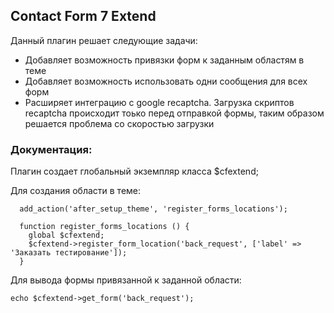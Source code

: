 <h2>Contact Form 7 Extend</h2>
<p>
  Данный плагин решает следующие задачи:
</p>
<ul>
  <li>Добавляет возможность привязки форм к заданным областям в теме</li>
  <li>Добавляет возможность использовать одни сообщения для всех форм</li>
  <li>
    Расширяет интеграцию с google recaptcha. Загрузка скриптов recaptcha
    происходит тоько перед отправкой формы, таким образом решается проблема со
    скоростью загрузки
  </li>
</ul>

<h3>Документация:</h3>
<p>
  Плагин создает глобальный экземпляр класса $cfextend;
</p>
<p>
  Для создания области в теме:

```
  add_action('after_setup_theme', 'register_forms_locations');

  function register_forms_locations () {
    global $cfextend;
    $cfextend->register_form_location('back_request', ['label' => 'Заказать тестирование']);
  }
```

</p>
<p>
  Для вывода формы привязанной к заданной области:

```
echo $cfextend->get_form('back_request');
```

</p>
